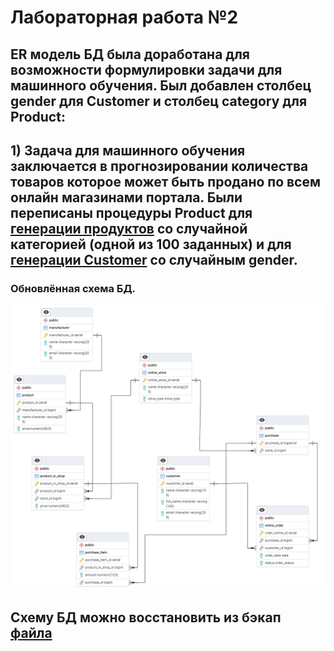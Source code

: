 # Лабораторная работа №2 
## ER модель БД была доработана для возможности формулировки задачи для машинного обучения. Был добавлен столбец gender для Customer и столбец category для Product:

## 1) Задача для машинного обучения заключается в прогнозировании количества товаров которое может быть продано по всем онлайн магазинами портала. Были переписаны процедуры Product для [генерации продуктов]() со случайной категорией (одной из 100 заданных) и для [генерации Customer]() со случайным gender.
### Обновлённая схема БД.
![](https://github.com/badasqi/LR_EDB/blob/main/LR1/img/LR1_EDB.png)

## Схему БД можно восстановить из бэкап [файла]()

##

